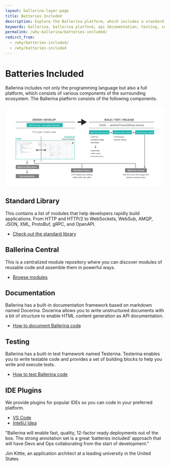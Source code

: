 ```yaml
---
layout: ballerina-layer-page
title: Batteries Included
description: Explore the Ballerina platform, which includes a standard library (API docs), Ballerina Central, a documentation and testing framework, and popular IDE plugins.
keywords: ballerina, ballerina platform, api documentation, testing, ide, ballerina central
permalink: /why-ballerina/batteries-included/
redirct_from:
  - /why/batteries-included/
  - /why/batteries-included
---
```

<div class="row cBallerina-io-Gray-row cContentRows">
   <div class="container">
      <div class="row">
         <div class="col-xs-12 col-sm-12 col-md-12 col-lg-12 cBallerina-io-Home-Middle-col">
            <div class="col-xs-12 col-sm-12" style="padding: 0;">
               <div class="cBlallerina-io-docs-content-container">
                  <div class="wy-nav-content">
                     <div class="rst-content">
                        <div role="main">
                           <div class="section">
                               <h1>Batteries Included</h1>
                              <p>Ballerina includes not only the programming language but also a full platform, which consists of various components of the surrounding ecosystem. The Ballerina platform consists of the following components.</p>
                             <img align="center" src="/img/why-pages/batteries-included.svg"/>
</div>
                        </div>
                     </div>
                  </div>
               </div>
            </div>
         </div>
      </div>
   </div>
</div>
<div class="row cBallerina-io-Gray-row cGray cContentRows">
   <div class="container">
      <div class="row">
         <div class="col-xs-12 col-sm-12 col-md-12 col-lg-12 cBallerina-io-Home-Middle-col">
            <div class="col-xs-12 col-sm-12" style="padding: 0;">
               <div class="cBlallerina-io-docs-content-container">
                  <div class="wy-nav-content">
                     <div class="rst-content">
                        <div role="main">
                           <div class="section">
                              <h2 id="Standard-Library">Standard Library</h2>
 <p>This contains a list of modules that help developers rapidly build applications. From HTTP and HTTP/2 to WebSockets, WebSub, AMQP, JSON, XML, ProtoBuf, gRPC, and OpenAPI.</p>
<ul class="cInlinelinklist">
                                 <li>
                               <a class="cGreenLinkArrow" href="/learn/api-docs/ballerina/">Check out the standard library</a>
                                 </li>
                                 </ul>
</div>
                        </div>
                     </div>
                  </div>
               </div>
            </div>
         </div>
      </div>
   </div>
</div>
<div class="row cBallerina-io-Gray-row  cContentRows">
   <div class="container">
      <div class="row">
         <div class="col-xs-12 col-sm-12 col-md-12 col-lg-12 cBallerina-io-Home-Middle-col">
            <div class="col-xs-12 col-sm-12" style="padding: 0;">
               <div class="cBlallerina-io-docs-content-container">
                  <div class="wy-nav-content">
                     <div class="rst-content">
                        <div role="main">
                           <div class="section">
                              <h2 id="async-network-protocol">Ballerina Central</h2>
                              <p>This is a centralized module repository where you can discover modules of reusable code
and assemble them in powerful ways.
</p>
<ul class="cInlinelinklist">
                                 <li>
                                 <a class="cGreenLinkArrow" href="https://central.ballerina.io/">Browse modules</a>
                                 </li>
                                 </ul>
                           </div>
                        </div>
                     </div>
                  </div>
               </div>
            </div>
         </div>
      </div>
   </div>
</div>
<div class="row cBallerina-io-Gray-row  cGray cContentRows">
   <div class="container">
      <div class="row">
         <div class="col-xs-12 col-sm-12 col-md-12 col-lg-12 cBallerina-io-Home-Middle-col">
            <div class="col-xs-12 col-sm-12" style="padding: 0;">
               <div class="cBlallerina-io-docs-content-container">
                  <div class="wy-nav-content">
                     <div class="rst-content">
                        <div role="main">
                           <div class="section">
                              <h2 id="async-network-protocol">Documentation</h2>
                              <p>Ballerina has a built-in documentation framework based on markdown named Docerina. Docerina allows you to write unstructured documents with a bit of structure to enable HTML content generation as API documentation.
</p>
                              
 <ul class="cInlinelinklist">
                                 <li>
                                 <a class="cGreenLinkArrow"  href="/learn/how-to-document-ballerina-code/">How to document Ballerina code </a>
                                 </li>
                                 </ul>
</div>
                        </div>
                     </div>
                  </div>
               </div>
            </div>
         </div>
      </div>
   </div>
</div>
<div class="row cBallerina-io-Gray-row  cContentRows">
   <div class="container">
      <div class="row">
         <div class="col-xs-12 col-sm-12 col-md-12 col-lg-12 cBallerina-io-Home-Middle-col">
            <div class="col-xs-12 col-sm-12" style="padding: 0;">
               <div class="cBlallerina-io-docs-content-container">
                  <div class="wy-nav-content">
                     <div class="rst-content">
                        <div role="main">
                           <div class="section">
                              <h2 id="async-network-protocol">Testing</h2>
                              <p>Ballerina has a built-in test framework named Testerina. Testerina enables you to write testable code and provides a set of building blocks to help you write and execute tests.
</p>
                              
 <ul class="cInlinelinklist">
                                 <li>
                                 <a class="cGreenLinkArrow"  href="/learn/how-to-test-ballerina-code/">How to test Ballerina code</a>
                                 </li>
                                 </ul>
</div>
                        </div>
                     </div>
                  </div>
               </div>
            </div>
         </div>
      </div>
   </div>
</div>
<div class="row cBallerina-io-Gray-row  cGray cContentRows">
   <div class="container">
      <div class="row">
         <div class="col-xs-12 col-sm-12 col-md-12 col-lg-12 cBallerina-io-Home-Middle-col">
            <div class="col-xs-12 col-sm-12" style="padding: 0;">
               <div class="cBlallerina-io-docs-content-container">
                  <div class="wy-nav-content">
                     <div class="rst-content">
                        <div role="main">
                           <div class="section">
                              <h2 id="async-network-protocol">IDE Plugins</h2>
                              <p>We provide plugins for popular IDEs so you can code in your preferred platform.</p>
<ul class="cInlinelinklist">
                                 <li><a class="cGreenLinkArrow" href="/learn/vscode-plugin/">VS Code  </a></li>
                                 <li><a class="cGreenLinkArrow" href="/learn/intellij-plugin/">IntelliJ Idea </a></li>
                              </ul>
                             <div class="cQUOTE">
                              <p>"Ballerina will enable fast, quality, 12-factor ready deployments out of the box. The strong annotation set is a great ‘batteries included’ approach that will have Devs and Ops collaborating from the start of development."</p>
                              <p class="cName">Jim Kittle, an application architect at a leading university in the United States.</p>
                             </div>
                           </div>
                        </div>
                     </div>
                  </div>
               </div>
            </div>
         </div>
      </div>
   </div>
</div>


<style>
.nav > li.cVersionItem {
    display: none !important;
}
.cBalleinaBreadcrumbs li:nth-child(3) , .cBalleinaBreadcrumbs li:nth-child(2) {
   display:none !important;
}
</style>
